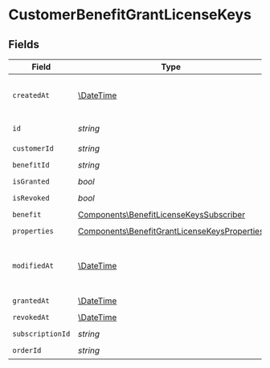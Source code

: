 # CustomerBenefitGrantLicenseKeys


## Fields

| Field                                                                                                        | Type                                                                                                         | Required                                                                                                     | Description                                                                                                  |
| ------------------------------------------------------------------------------------------------------------ | ------------------------------------------------------------------------------------------------------------ | ------------------------------------------------------------------------------------------------------------ | ------------------------------------------------------------------------------------------------------------ |
| `createdAt`                                                                                                  | [\DateTime](https://www.php.net/manual/en/class.datetime.php)                                                | :heavy_check_mark:                                                                                           | Creation timestamp of the object.                                                                            |
| `id`                                                                                                         | *string*                                                                                                     | :heavy_check_mark:                                                                                           | The ID of the object.                                                                                        |
| `customerId`                                                                                                 | *string*                                                                                                     | :heavy_check_mark:                                                                                           | N/A                                                                                                          |
| `benefitId`                                                                                                  | *string*                                                                                                     | :heavy_check_mark:                                                                                           | N/A                                                                                                          |
| `isGranted`                                                                                                  | *bool*                                                                                                       | :heavy_check_mark:                                                                                           | N/A                                                                                                          |
| `isRevoked`                                                                                                  | *bool*                                                                                                       | :heavy_check_mark:                                                                                           | N/A                                                                                                          |
| `benefit`                                                                                                    | [Components\BenefitLicenseKeysSubscriber](../../Models/Components/BenefitLicenseKeysSubscriber.md)           | :heavy_check_mark:                                                                                           | N/A                                                                                                          |
| `properties`                                                                                                 | [Components\BenefitGrantLicenseKeysProperties](../../Models/Components/BenefitGrantLicenseKeysProperties.md) | :heavy_check_mark:                                                                                           | N/A                                                                                                          |
| `modifiedAt`                                                                                                 | [\DateTime](https://www.php.net/manual/en/class.datetime.php)                                                | :heavy_check_mark:                                                                                           | Last modification timestamp of the object.                                                                   |
| `grantedAt`                                                                                                  | [\DateTime](https://www.php.net/manual/en/class.datetime.php)                                                | :heavy_check_mark:                                                                                           | N/A                                                                                                          |
| `revokedAt`                                                                                                  | [\DateTime](https://www.php.net/manual/en/class.datetime.php)                                                | :heavy_check_mark:                                                                                           | N/A                                                                                                          |
| `subscriptionId`                                                                                             | *string*                                                                                                     | :heavy_check_mark:                                                                                           | N/A                                                                                                          |
| `orderId`                                                                                                    | *string*                                                                                                     | :heavy_check_mark:                                                                                           | N/A                                                                                                          |